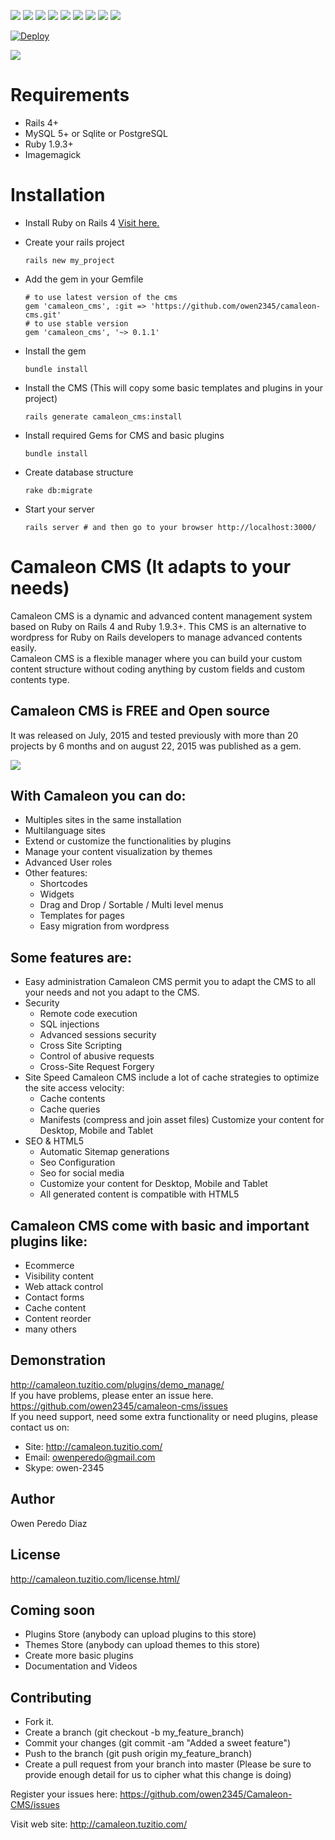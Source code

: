 ![](https://img.shields.io/badge/Version-0.1.0-green.svg)
![](https://img.shields.io/badge/Rails-4%2B-green.svg)
![](https://img.shields.io/badge/Ruby-1.9.3%2B-green.svg)
![](https://img.shields.io/badge/Mysql-100%-green.svg)
![](https://img.shields.io/badge/Sqlite-100%-green.svg)
![](https://img.shields.io/badge/Postgres-100%-green.svg)
![](https://img.shields.io/badge/Tests-In_Progress-red.svg)
![](https://img.shields.io/badge/Docs-90%-orange.svg)
![](https://img.shields.io/badge/Support-Inmediate-green.svg)

[![Deploy](https://www.herokucdn.com/deploy/button.png)](https://github.com/owen2345/Camaleon-CMS-Sample)

![](http://camaleon.tuzitio.com/media/132/logo2.png)

# Requirements
* Rails 4+
* MySQL 5+ or Sqlite or PostgreSQL
* Ruby 1.9.3+
* Imagemagick

# Installation
* Install Ruby on Rails 4
  [Visit here.](http://railsapps.github.io/installing-rails.html)
* Create your rails project

  ```
  rails new my_project
  ```
* Add the gem in your Gemfile

  ```
  # to use latest version of the cms
  gem 'camaleon_cms', :git => 'https://github.com/owen2345/camaleon-cms.git'
  # to use stable version
  gem 'camaleon_cms', '~> 0.1.1'
  ```
* Install the gem

  ```
  bundle install
  ```
* Install the CMS (This will copy some basic templates and plugins in your project)

  ```
  rails generate camaleon_cms:install
  ```
* Install required Gems for CMS and basic plugins

  ```
  bundle install
  ```
* Create database structure

  ```
  rake db:migrate
  ```
* Start your server

  ```
  rails server # and then go to your browser http://localhost:3000/

# Camaleon CMS (It adapts to your needs)
Camaleon CMS is a dynamic and advanced content management system based on Ruby on Rails 4 and Ruby 1.9.3+. This CMS is an alternative to wordpress for Ruby on Rails developers to manage advanced contents easily.  
Camaleon CMS is a flexible manager where you can build your custom content structure without coding anything by custom fields and custom contents type.

## Camaleon CMS is FREE and Open source
It was released on July, 2015 and tested previously with more than 20 projects by 6 months and on august 22, 2015 was published as a gem.

![](http://camaleon.tuzitio.com/media/132/multi-language.png)

## With Camaleon you can do:
* Multiples sites in the same installation
* Multilanguage sites
* Extend or customize the functionalities by plugins
* Manage your content visualization by themes
* Advanced User roles
* Other features:
  - Shortcodes
  - Widgets
  - Drag and Drop / Sortable / Multi level menus
  - Templates for pages
  - Easy migration from wordpress

## Some features are:
* Easy administration
  Camaleon CMS permit you to adapt the CMS to all your needs and not you adapt to the CMS.
* Security
  - Remote code execution
  - SQL injections
  - Advanced sessions security
  - Cross Site Scripting
  - Control of abusive requests
  - Cross-Site Request Forgery
* Site Speed
  Camaleon CMS include a lot of cache strategies to optimize the site access velocity:
    - Cache contents
    - Cache queries
    - Manifests (compress and join asset files)
  Customize your content for Desktop, Mobile and Tablet
* SEO & HTML5
  - Automatic Sitemap generations
  - Seo Configuration
  - Seo for social media
  - Customize your content for Desktop, Mobile and Tablet
  - All generated content is compatible with HTML5


## Camaleon CMS come with basic and important plugins like:
* Ecommerce
* Visibility content
* Web attack control
* Contact forms
* Cache content
* Content reorder
* many others

## Demonstration
http://camaleon.tuzitio.com/plugins/demo_manage/  
If you have problems, please enter an issue here.
https://github.com/owen2345/camaleon-cms/issues    
If you need support, need some extra functionality or need plugins, please contact us on:
* Site: http://camaleon.tuzitio.com/
* Email: owenperedo@gmail.com
* Skype: owen-2345

## Author
Owen Peredo Diaz

## License
http://camaleon.tuzitio.com/license.html/

## Coming soon
* Plugins Store (anybody can upload plugins to this store)
* Themes Store (anybody can upload themes to this store)
* Create more basic plugins
* Documentation and Videos

## Contributing
* Fork it.
* Create a branch (git checkout -b my_feature_branch)
* Commit your changes (git commit -am "Added a sweet feature")
* Push to the branch (git push origin my_feature_branch)
* Create a pull request from your branch into master (Please be sure to provide enough detail for us to cipher what this change is doing)

Register your issues here: https://github.com/owen2345/Camaleon-CMS/issues

Visit web site: http://camaleon.tuzitio.com/